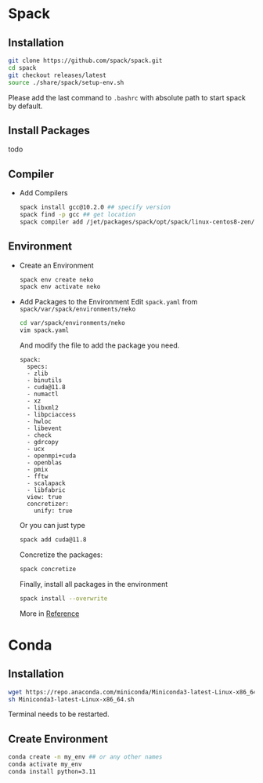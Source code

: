 # Spack
## Installation
```bash
git clone https://github.com/spack/spack.git
cd spack
git checkout releases/latest
source ./share/spack/setup-env.sh
```
Please add the last command to `.bashrc` with absolute path to start spack by default.
## Install Packages
todo
## Compiler
- Add Compilers
  ```bash
  spack install gcc@10.2.0 ## specify version
  spack find -p gcc ## get location
  spack compiler add /jet/packages/spack/opt/spack/linux-centos8-zen/gcc-8.3.1/gcc-10.2.0-tfzxq7udz2a53dmujvasy4uz33t27iwv ## or the location of any other compilers
  ```
## Environment
- Create an Environment
  ```bash
  spack env create neko
  spack env activate neko
  ```
- Add Packages to the Environment
    Edit `spack.yaml` from `spack/var/spack/environments/neko`
    ```bash
    cd var/spack/environments/neko
    vim spack.yaml
    ```
    And modify the file to add the package you need.
    ```
    spack:
      specs:
      - zlib
      - binutils
      - cuda@11.8
      - numactl
      - xz
      - libxml2
      - libpciaccess
      - hwloc
      - libevent
      - check
      - gdrcopy
      - ucx
      - openmpi+cuda
      - openblas
      - pmix
      - fftw
      - scalapack
      - libfabric
      view: true
      concretizer:
        unify: true
    ```
    Or you can just type
    ```bash
    spack add cuda@11.8
    ```
    Concretize the packages:
    ```bash
    spack concretize
    ```
    Finally, install all packages in the environment
    ```bash
    spack install --overwrite
    ```

  More in [Reference](https://chtc.cs.wisc.edu/uw-research-computing/hpc-spack-install)


# Conda
## Installation
```bash
wget https://repo.anaconda.com/miniconda/Miniconda3-latest-Linux-x86_64.sh
sh Miniconda3-latest-Linux-x86_64.sh
```
Terminal needs to be restarted.

## Create Environment
```bash
conda create -n my_env ## or any other names
conda activate my_env
conda install python=3.11 
```
